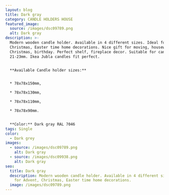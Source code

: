 ```yaml
---
layout: blog
title: Dark gray
category: CANDLE HOLDERS HOUSE
featured_image:
  source: /images/dsc09789.png
  alt: Dark gray
description: >-
  Modern wooden candle holder. Available in 4 different sizes. Ideal for Advent,
  Christmas, Easter time home decorations. Nice gift for moving, housewarming,
  Christmas, birthday. Perfect shelf, fireplace decor. Suitable for candles diam
  21-23mm. Ikea Jubla candles fit perfect.


  **Available Candle holder sizes:**


  * 78x78x150mm,

  * 78x78x130mm,

  * 78x78x110mm,

  * 78x78x90mm.


  **Color:** Dark gray RAL 7046
tags: Single
color:
  - Dark grey
images:
  - source: /images/dsc09789.png
    alt: Dark gray
  - source: /images/dsc09938.png
    alt: Dark gray
seo:
  title: Dark gray
  description: Modern wooden candle holder. Available in 4 different sizes. Ideal
    for Advent, Christmas, Easter time home decorations.
  image: /images/dsc09789.png
---
```

